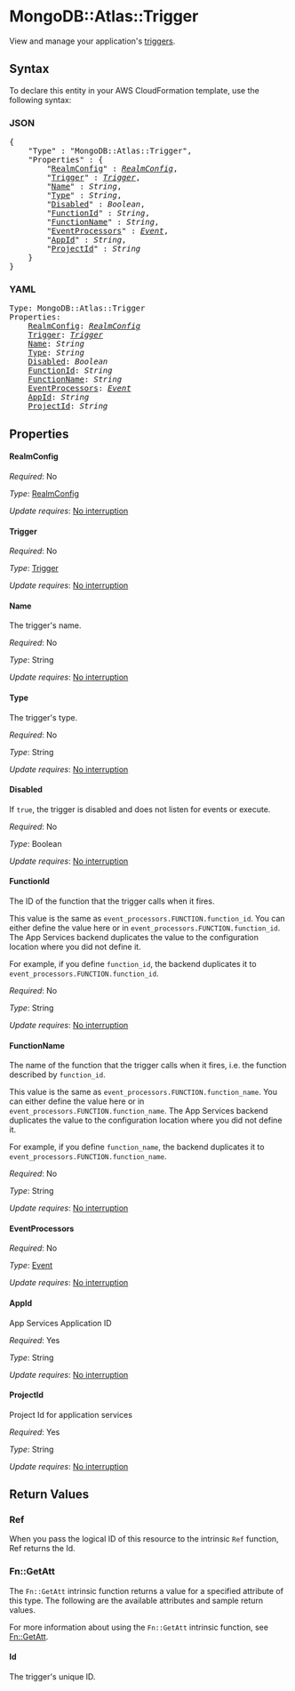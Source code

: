 # MongoDB::Atlas::Trigger

View and manage your application's [triggers](https://www.mongodb.com/docs/atlas/app-services/triggers/overview/).

## Syntax

To declare this entity in your AWS CloudFormation template, use the following syntax:

### JSON

<pre>
{
    "Type" : "MongoDB::Atlas::Trigger",
    "Properties" : {
        "<a href="#realmconfig" title="RealmConfig">RealmConfig</a>" : <i><a href="realmconfig.md">RealmConfig</a></i>,
        "<a href="#trigger" title="Trigger">Trigger</a>" : <i><a href="trigger.md">Trigger</a></i>,
        "<a href="#name" title="Name">Name</a>" : <i>String</i>,
        "<a href="#type" title="Type">Type</a>" : <i>String</i>,
        "<a href="#disabled" title="Disabled">Disabled</a>" : <i>Boolean</i>,
        "<a href="#functionid" title="FunctionId">FunctionId</a>" : <i>String</i>,
        "<a href="#functionname" title="FunctionName">FunctionName</a>" : <i>String</i>,
        "<a href="#eventprocessors" title="EventProcessors">EventProcessors</a>" : <i><a href="event.md">Event</a></i>,
        "<a href="#appid" title="AppId">AppId</a>" : <i>String</i>,
        "<a href="#projectid" title="ProjectId">ProjectId</a>" : <i>String</i>
    }
}
</pre>

### YAML

<pre>
Type: MongoDB::Atlas::Trigger
Properties:
    <a href="#realmconfig" title="RealmConfig">RealmConfig</a>: <i><a href="realmconfig.md">RealmConfig</a></i>
    <a href="#trigger" title="Trigger">Trigger</a>: <i><a href="trigger.md">Trigger</a></i>
    <a href="#name" title="Name">Name</a>: <i>String</i>
    <a href="#type" title="Type">Type</a>: <i>String</i>
    <a href="#disabled" title="Disabled">Disabled</a>: <i>Boolean</i>
    <a href="#functionid" title="FunctionId">FunctionId</a>: <i>String</i>
    <a href="#functionname" title="FunctionName">FunctionName</a>: <i>String</i>
    <a href="#eventprocessors" title="EventProcessors">EventProcessors</a>: <i><a href="event.md">Event</a></i>
    <a href="#appid" title="AppId">AppId</a>: <i>String</i>
    <a href="#projectid" title="ProjectId">ProjectId</a>: <i>String</i>
</pre>

## Properties

#### RealmConfig

_Required_: No

_Type_: <a href="realmconfig.md">RealmConfig</a>

_Update requires_: [No interruption](https://docs.aws.amazon.com/AWSCloudFormation/latest/UserGuide/using-cfn-updating-stacks-update-behaviors.html#update-no-interrupt)

#### Trigger

_Required_: No

_Type_: <a href="trigger.md">Trigger</a>

_Update requires_: [No interruption](https://docs.aws.amazon.com/AWSCloudFormation/latest/UserGuide/using-cfn-updating-stacks-update-behaviors.html#update-no-interrupt)

#### Name

The trigger's name.

_Required_: No

_Type_: String

_Update requires_: [No interruption](https://docs.aws.amazon.com/AWSCloudFormation/latest/UserGuide/using-cfn-updating-stacks-update-behaviors.html#update-no-interrupt)

#### Type

The trigger's type.

_Required_: No

_Type_: String

_Update requires_: [No interruption](https://docs.aws.amazon.com/AWSCloudFormation/latest/UserGuide/using-cfn-updating-stacks-update-behaviors.html#update-no-interrupt)

#### Disabled

If `true`, the trigger is disabled and does not listen for events or execute.

_Required_: No

_Type_: Boolean

_Update requires_: [No interruption](https://docs.aws.amazon.com/AWSCloudFormation/latest/UserGuide/using-cfn-updating-stacks-update-behaviors.html#update-no-interrupt)

#### FunctionId

The ID of the function that the trigger calls when it fires.

This value is the same as `event_processors.FUNCTION.function_id`.
You can either define the value here or in `event_processors.FUNCTION.function_id`.
The App Services backend duplicates the value to the configuration location where you did not define it.

For example, if you define `function_id`, the backend duplicates it to `event_processors.FUNCTION.function_id`.

_Required_: No

_Type_: String

_Update requires_: [No interruption](https://docs.aws.amazon.com/AWSCloudFormation/latest/UserGuide/using-cfn-updating-stacks-update-behaviors.html#update-no-interrupt)

#### FunctionName

The name of the function that the trigger calls when it
fires, i.e. the function described by `function_id`.

This value is the same as `event_processors.FUNCTION.function_name`.
You can either define the value here or in `event_processors.FUNCTION.function_name`.
The App Services backend duplicates the value to the configuration location where you did not define it.

For example, if you define `function_name`, the backend duplicates it to `event_processors.FUNCTION.function_name`.

_Required_: No

_Type_: String

_Update requires_: [No interruption](https://docs.aws.amazon.com/AWSCloudFormation/latest/UserGuide/using-cfn-updating-stacks-update-behaviors.html#update-no-interrupt)

#### EventProcessors

_Required_: No

_Type_: <a href="event.md">Event</a>

_Update requires_: [No interruption](https://docs.aws.amazon.com/AWSCloudFormation/latest/UserGuide/using-cfn-updating-stacks-update-behaviors.html#update-no-interrupt)

#### AppId

App Services Application ID

_Required_: Yes

_Type_: String

_Update requires_: [No interruption](https://docs.aws.amazon.com/AWSCloudFormation/latest/UserGuide/using-cfn-updating-stacks-update-behaviors.html#update-no-interrupt)

#### ProjectId

Project Id for application services

_Required_: Yes

_Type_: String

_Update requires_: [No interruption](https://docs.aws.amazon.com/AWSCloudFormation/latest/UserGuide/using-cfn-updating-stacks-update-behaviors.html#update-no-interrupt)

## Return Values

### Ref

When you pass the logical ID of this resource to the intrinsic `Ref` function, Ref returns the Id.

### Fn::GetAtt

The `Fn::GetAtt` intrinsic function returns a value for a specified attribute of this type. The following are the available attributes and sample return values.

For more information about using the `Fn::GetAtt` intrinsic function, see [Fn::GetAtt](https://docs.aws.amazon.com/AWSCloudFormation/latest/UserGuide/intrinsic-function-reference-getatt.html).

#### Id

The trigger's unique ID.


